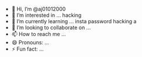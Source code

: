 - 👋 Hi, I’m @aj01012000
- 👀 I’m interested in ... hacking
- 🌱 I’m currently learning ... insta password hacking a
- 💞️ I’m looking to collaborate on ...
- 📫 How to reach me ...
- 😄 Pronouns: ...
- ⚡ Fun fact: ...

<!---
aj01012000/aj01012000 is a ✨ special ✨ repository because its `README.md` (this file) appears on your GitHub profile.
You can click the Preview link to take a look at your changes.
--->
